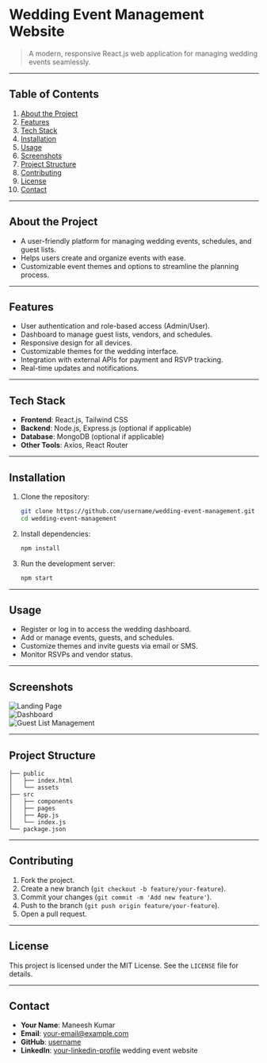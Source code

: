 # Wedding Event Management Website

> A modern, responsive React.js web application for managing wedding events seamlessly.

---

## Table of Contents
1. [About the Project](#about-the-project)  
2. [Features](#features)  
3. [Tech Stack](#tech-stack)  
4. [Installation](#installation)  
5. [Usage](#usage)  
6. [Screenshots](#screenshots)  
7. [Project Structure](#project-structure)  
8. [Contributing](#contributing)  
9. [License](#license)  
10. [Contact](#contact)  

---

## About the Project
- A user-friendly platform for managing wedding events, schedules, and guest lists.
- Helps users create and organize events with ease.
- Customizable event themes and options to streamline the planning process.

---

## Features
- User authentication and role-based access (Admin/User).
- Dashboard to manage guest lists, vendors, and schedules.
- Responsive design for all devices.
- Customizable themes for the wedding interface.
- Integration with external APIs for payment and RSVP tracking.
- Real-time updates and notifications.

---

## Tech Stack
- **Frontend**: React.js, Tailwind CSS
- **Backend**: Node.js, Express.js (optional if applicable)
- **Database**: MongoDB (optional if applicable)
- **Other Tools**: Axios, React Router

---

## Installation
1. Clone the repository:  
   ```bash
   git clone https://github.com/username/wedding-event-management.git
   cd wedding-event-management
   ```  
2. Install dependencies:  
   ```bash
   npm install
   ```  
3. Run the development server:  
   ```bash
   npm start
   ```

---

## Usage
- Register or log in to access the wedding dashboard.
- Add or manage events, guests, and schedules.
- Customize themes and invite guests via email or SMS.
- Monitor RSVPs and vendor status.

---

## Screenshots
![Landing Page](link-to-image)  
![Dashboard](link-to-image)  
![Guest List Management](link-to-image)  

---

## Project Structure
```
├── public
│   ├── index.html
│   └── assets
├── src
│   ├── components
│   ├── pages
│   ├── App.js
│   └── index.js
└── package.json
```

---

## Contributing
1. Fork the project.  
2. Create a new branch (`git checkout -b feature/your-feature`).  
3. Commit your changes (`git commit -m 'Add new feature'`).  
4. Push to the branch (`git push origin feature/your-feature`).  
5. Open a pull request.  

---

## License
This project is licensed under the MIT License. See the `LICENSE` file for details.

---

## Contact
- **Your Name**: Maneesh Kumar  
- **Email**: your-email@example.com  
- **GitHub**: [username](https://github.com/username)  
- **LinkedIn**: [your-linkedin-profile](https://linkedin.com/in/your-profile)
wedding event website 